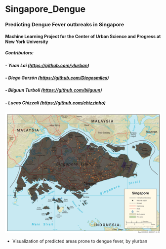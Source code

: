 # Singapore_Dengue
### Predicting Dengue Fever outbreaks in Singapore
#### Machine Learning Project for the Center of Urban Science and Progress at New York University
##### Contributors:
##### - Yuan Lai (https://github.com/ylurban)
##### - Diego Garzòn (https://github.com/Diegosmiles)
##### - Bilguun Turboli (https://github.com/bilguun)
##### - Lucas Chizzali (https://github.com/chizzinho)

![Alt tag](Prediction.png)
- Visualization of predicted areas prone to dengue fever, by ylurban
